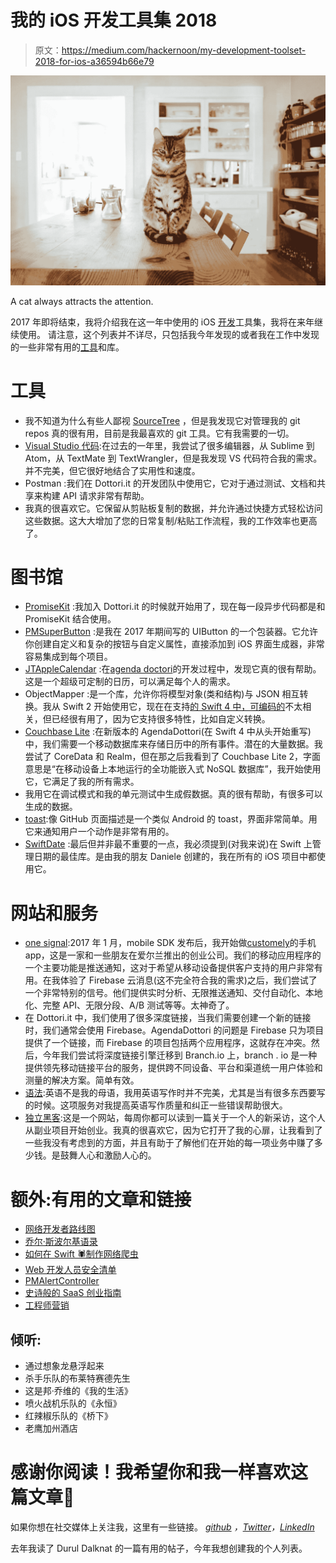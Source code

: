 # 我的 iOS 开发工具集 2018

> 原文：<https://medium.com/hackernoon/my-development-toolset-2018-for-ios-a36594b66e79>

![](img/d099f52cd2ce6c467af115144831cd93.png)

A cat always attracts the attention.

2017 年即将结束，我将介绍我在这一年中使用的 iOS [开发](https://hackernoon.com/tagged/development)工具集，我将在来年继续使用。
请注意，这个列表并不详尽，只包括我今年发现的或者我在工作中发现的一些非常有用的[工具](https://hackernoon.com/tagged/tools)和库。

# 工具

*   我不知道为什么有些人鄙视 [SourceTree](https://www.sourcetreeapp.com) ，但是我发现它对管理我的 git repos 真的很有用，目前是我最喜欢的 git 工具。它有我需要的一切。
*   [Visual Studio 代码](https://code.visualstudio.com):在过去的一年里，我尝试了很多编辑器，从 Sublime 到 Atom，从 TextMate 到 TextWrangler，但是我发现 VS 代码符合我的需求。并不完美，但它很好地结合了实用性和速度。
*   Postman :我们在 Dottori.it 的开发团队中使用它，它对于通过测试、文档和共享来构建 API 请求非常有帮助。
*   我真的很喜欢它。它保留从剪贴板复制的数据，并允许通过快捷方式轻松访问这些数据。这大大增加了您的日常复制/粘贴工作流程，我的工作效率也更高了。

# 图书馆

*   [PromiseKit](https://github.com/mxcl/PromiseKit) :我加入 Dottori.it 的时候就开始用了，现在每一段异步代码都是和 PromiseKit 结合使用。
*   [PMSuperButton](https://github.com/Codeido/PMSuperButton) :是我在 2017 年期间写的 UIButton 的一个包装器。它允许你创建自定义和复杂的按钮与自定义属性，直接添加到 iOS 界面生成器，非常容易集成到每个项目。
*   [JTAppleCalendar](https://github.com/patchthecode/JTAppleCalendar) :在[agenda doctori](https://www.dottori.it/app-agenda-gestione-studio-medico)的开发过程中，发现它真的很有帮助。这是一个超级可定制的日历，可以满足每个人的需求。
*   ObjectMapper :是一个库，允许你将模型对象(类和结构)与 JSON 相互转换。我从 Swift 2 开始使用它，现在在支持[的 Swift 4 中，可编码的](https://developer.apple.com/documentation/swift/codable)不太相关，但已经很有用了，因为它支持很多特性，比如自定义转换。
*   [Couchbase Lite](https://github.com/couchbase/couchbase-lite-ios) :在新版本的 AgendaDottori(在 Swift 4 中从头开始重写)中，我们需要一个移动数据库来存储日历中的所有事件。潜在的大量数据。我尝试了 CoreData 和 Realm，但在那之后我看到了 Couchbase Lite 2，字面意思是“在移动设备上本地运行的全功能嵌入式 NoSQL 数据库”，我开始使用它，它满足了我的所有需求。
*   我用它在调试模式和我的单元测试中生成假数据。真的很有帮助，有很多可以生成的数据。
*   [toast](https://github.com/devxoul/Toaster):像 GitHub 页面描述是一个类似 Android 的 toast，界面非常简单。用它来通知用户一个动作是非常有用的。
*   [SwiftDate](https://github.com/malcommac/SwiftDate) :最后但并非最不重要的一点，我必须提到(对我来说)在 Swift 上管理日期的最佳库。是由我的朋友 Daniele 创建的，我在所有的 iOS 项目中都使用它。

# 网站和服务

*   [one signal](https://onesignal.com):2017 年 1 月，mobile SDK 发布后，我开始做[customely](https://www.customerly.io)的手机 app，这是一家和一些朋友在爱尔兰推出的创业公司。我们的移动应用程序的一个主要功能是推送通知，这对于希望从移动设备提供客户支持的用户非常有用。在我体验了 Firebase 云消息(这不完全符合我的需求)之后，我们尝试了一个非常特别的信号。他们提供实时分析、无限推送通知、交付自动化、本地化、完整 API、无限分段、A/B 测试等等。太神奇了。
*   在 Dottori.it 中，我们使用了很多深度链接，当我们需要创建一个新的链接时，我们通常会使用 Firebase。AgendaDottori 的问题是 Firebase 只为项目提供了一个链接，而 Firebase 的项目包括两个应用程序，这就存在冲突。然后，今年我们尝试将深度链接引擎迁移到 Branch.io 上，branch . io 是一种提供领先移动链接平台的服务，提供跨不同设备、平台和渠道统一用户体验和测量的解决方案。简单有效。
*   [语法](http://grammarly.com):英语不是我的母语，我用英语写作时并不完美，尤其是当有很多东西要写的时候。这项服务对我提高英语写作质量和纠正一些错误帮助很大。
*   [独立黑客](https://www.indiehackers.com/businesses):这是一个网站，每周你都可以读到一篇关于一个人的新采访，这个人从副业项目开始创业。我真的很喜欢它，因为它打开了我的心扉，让我看到了一些我没有考虑到的方面，并且有助于了解他们在开始的每一项业务中赚了多少钱。是鼓舞人心和激励人心的。

# 额外:有用的文章和链接

*   [网络开发者路线图](https://github.com/kamranahmedse/developer-roadmap)
*   [乔尔·斯波尔基语录](https://quotefancy.com/joel-spolsky-quotes)
*   [如何在 Swift 🕷制作网络爬虫](/swiftly-swift/how-to-make-a-web-crawler-in-swift-3ed4977a181b)
*   [Web 开发人员安全清单](https://simplesecurity.sensedeep.com/web-developer-security-checklist-f2e4f43c9c56)
*   [PMAlertController](https://github.com/Codeido/PMAlertController)
*   [史诗般的 SaaS 创业指南](/@cliffordoravec/the-epic-guide-to-bootstrapping-a-saas-startup-from-scratch-by-yourself-part-1-4d834e1df8c1)
*   [工程师营销](https://github.com/LisaDziuba/Marketing-for-Engineers)

## 倾听:

*   通过想象龙悬浮起来
*   杀手乐队的布莱特赛德先生
*   这是邦·乔维的《我的生活》
*   喷火战机乐队的《永恒》
*   红辣椒乐队的《桥下》
*   老鹰加州酒店

# **感谢**你**阅读**！我希望你和我一样喜欢这篇文章🤠

如果你想在社交媒体上关注我，这里有一些链接。 [*github*](https://github.com/Codeido) *，*[*Twitter*](http://twitter.com/pmusolino)*，*[*LinkedIn*](https://www.linkedin.com/in/paolomusolino/)

去年我读了 Durul Dalknat 的一篇有用的帖子，今年我想创建我的个人列表。